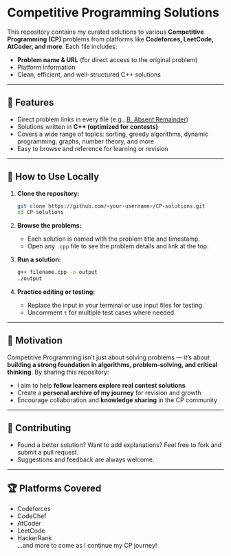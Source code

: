 # Competitive Programming Solutions

This repository contains my curated solutions to various **Competitive Programming (CP)** problems from platforms like **Codeforces, LeetCode, AtCoder, and more**. Each file includes:
- **Problem name & URL** (for direct access to the original problem)
- Platform information
- Clean, efficient, and well-structured C++ solutions

---

## 📌 Features
- Direct problem links in every file (e.g., [B. Absent Remainder](https://codeforces.com/contest/1613/problem/B))
- Solutions written in **C++ (optimized for contests)**
- Covers a wide range of topics: sorting, greedy algorithms, dynamic programming, graphs, number theory, and more
- Easy to browse and reference for learning or revision

---

## 🚀 How to Use Locally
1. **Clone the repository:**
   ```bash
   git clone https://github.com/<your-username>/CP-solutions.git
   cd CP-solutions
   ```

2. **Browse the problems:**
   - Each solution is named with the problem title and timestamp.
   - Open any `.cpp` file to see the problem details and link at the top.

3. **Run a solution:**
   ```bash
   g++ filename.cpp -o output
   ./output
   ```

4. **Practice editing or testing:**
   - Replace the input in your terminal or use input files for testing.
   - Uncomment `t` for multiple test cases where needed.

---

## 🎯 Motivation
Competitive Programming isn’t just about solving problems — it’s about **building a strong foundation in algorithms, problem-solving, and critical thinking**. By sharing this repository:
- I aim to help **fellow learners explore real contest solutions**
- Create a **personal archive of my journey** for revision and growth
- Encourage collaboration and **knowledge sharing** in the CP community

---

## 📖 Contributing
- Found a better solution? Want to add explanations? Feel free to fork and submit a pull request.
- Suggestions and feedback are always welcome.

---

## 🏆 Platforms Covered
- Codeforces
- CodeChef
- AtCoder
- LeetCode
- HackerRank  
…and more to come as I continue my CP journey!
